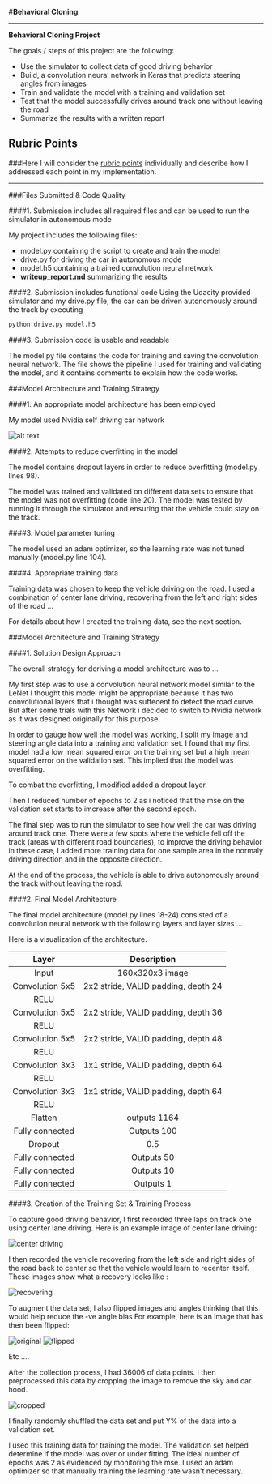 #**Behavioral Cloning** 


---

**Behavioral Cloning Project**

The goals / steps of this project are the following:
* Use the simulator to collect data of good driving behavior
* Build, a convolution neural network in Keras that predicts steering angles from images
* Train and validate the model with a training and validation set
* Test that the model successfully drives around track one without leaving the road
* Summarize the results with a written report


## Rubric Points
###Here I will consider the [rubric points](https://review.udacity.com/#!/rubrics/432/view) individually and describe how I addressed each point in my implementation.  

---
###Files Submitted & Code Quality

####1. Submission includes all required files and can be used to run the simulator in autonomous mode

My project includes the following files:
* model.py containing the script to create and train the model
* drive.py for driving the car in autonomous mode
* model.h5 containing a trained convolution neural network 
* **writeup_report.md** summarizing the results

####2. Submission includes functional code
Using the Udacity provided simulator and my drive.py file, the car can be driven autonomously around the track by executing 
```sh
python drive.py model.h5
```

####3. Submission code is usable and readable

The model.py file contains the code for training and saving the convolution neural network. The file shows the pipeline I used for training and validating the model, and it contains comments to explain how the code works.

###Model Architecture and Training Strategy

####1. An appropriate model architecture has been employed

My model used Nvidia self driving car network

![alt text](cnn-architecture.png)

####2. Attempts to reduce overfitting in the model

The model contains dropout layers in order to reduce overfitting (model.py lines 98). 

The model was trained and validated on different data sets to ensure that the model was not overfitting (code line 20). The model was tested by running it through the simulator and ensuring that the vehicle could stay on the track.

####3. Model parameter tuning

The model used an adam optimizer, so the learning rate was not tuned manually (model.py line 104).

####4. Appropriate training data

Training data was chosen to keep the vehicle driving on the road. I used a combination of center lane driving, recovering from the left and right sides of the road ... 

For details about how I created the training data, see the next section. 

###Model Architecture and Training Strategy

####1. Solution Design Approach

The overall strategy for deriving a model architecture was to ...

My first step was to use a convolution neural network model similar to the LeNet I thought this model might be appropriate because it has two convolutional layers that i thought was suffecent to detect the road curve. But after some trials with this Network i decided to switch to Nvidia network as it was designed originally for this purpose.

In order to gauge how well the model was working, I split my image and steering angle data into a training and validation set. I found that my first model had a low mean squared error on the training set but a high mean squared error on the validation set. This implied that the model was overfitting. 

To combat the overfitting, I modified added a dropout layer.

Then I reduced number of epochs to 2 as i noticed that the mse on the validation set starts to imcrease after the second epoch.

The final step was to run the simulator to see how well the car was driving around track one. There were a few spots where the vehicle fell off the track (areas with different road boundaries), to improve the driving behavior in these case, I added more training data for one sample area in the normaly driving direction and in the opposite direction.

At the end of the process, the vehicle is able to drive autonomously around the track without leaving the road.

####2. Final Model Architecture

The final model architecture (model.py lines 18-24) consisted of a convolution neural network with the following layers and layer sizes ...

Here is a visualization of the architecture.

| Layer         	|     Description	        		| 
|:---------------------:|:---------------------------------------------:| 
| Input         	| 160x320x3  image   				| 
| Convolution 5x5     	| 2x2 stride, VALID padding, depth 24	 	|
| RELU			|						|
| Convolution 5x5	| 2x2 stride, VALID padding, depth 36	 	|
| RELU			|						|
| Convolution 5x5	| 2x2 stride, VALID padding, depth 48	 	|
| RELU			|						|
| Convolution 3x3	| 1x1 stride, VALID padding, depth 64	 	|
| RELU			|						|
| Convolution 3x3	| 1x1 stride, VALID padding, depth 64	 	|
| RELU			|						|
| Flatten		| outputs 1164					|
| Fully connected	| Outputs  100					|
| Dropout		|		0.5				|
| Fully connected	| Outputs  50					|
| Fully connected	| Outputs  10					|
| Fully connected	| Outputs  1					|




####3. Creation of the Training Set & Training Process

To capture good driving behavior, I first recorded three laps on track one using center lane driving. Here is an example image of center lane driving:

![center driving](center_driving.jpg)

I then recorded the vehicle recovering from the left side and right sides of the road back to center so that the vehicle would learn to recenter itself. These images show what a recovery looks like :

![recovering](reovering.gif)

To augment the data set, I also flipped images and angles thinking that this would help reduce the -ve angle bias For example, here is an image that has then been flipped:

![original](center_2017_10_23_23_12_39_517.jpg)
![flipped](center_2017_10_23_23_12_39_517_flipped.jpg)

Etc ....

After the collection process, I had 36006 of data points. I then preprocessed this data by cropping the image to remove the sky and car hood.

![cropped](center_2017_10_23_23_12_39_517_cropped.jpg)


I finally randomly shuffled the data set and put Y% of the data into a validation set. 

I used this training data for training the model. The validation set helped determine if the model was over or under fitting. The ideal number of epochs was 2 as evidenced by monitoring the mse. I used an adam optimizer so that manually training the learning rate wasn't necessary.
